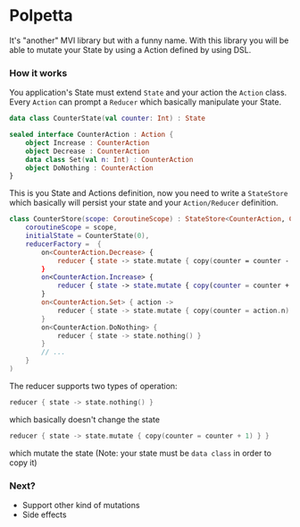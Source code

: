 # Polpetta

It's "another" MVI library but with a funny name.
With this library you will be able to mutate your State by using a Action defined by using DSL.

### How it works
You application's State must extend `State` and your action the `Action` class. Every `Action` can prompt a `Reducer` which basically manipulate your State.

```kotlin
data class CounterState(val counter: Int) : State

sealed interface CounterAction : Action {
    object Increase : CounterAction
    object Decrease : CounterAction
    data class Set(val n: Int) : CounterAction
    object DoNothing : CounterAction
}
```

This is you State and Actions definition, now you need to write a `StateStore` which basically will persist your state and your `Action/Reducer` definition.

```kotlin
class CounterStore(scope: CoroutineScope) : StateStore<CounterAction, CounterState>(
    coroutineScope = scope,
    initialState = CounterState(0),
    reducerFactory =  {
        on<CounterAction.Decrease> {
            reducer { state -> state.mutate { copy(counter = counter - 1) } }
        }
        on<CounterAction.Increase> {
            reducer { state -> state.mutate { copy(counter = counter + 1) } }
        }
        on<CounterAction.Set> { action ->
            reducer { state -> state.mutate { copy(counter = action.n) } }
        }
        on<CounterAction.DoNothing> {
            reducer { state -> state.nothing() }
        }
        // ...
    }
)
```

The reducer supports two types of operation:
```kotlin
reducer { state -> state.nothing() }
```
which basically doesn't change the state

```kotlin
reducer { state -> state.mutate { copy(counter = counter + 1) } }
```
which mutate the state (Note: your state must be `data class` in order to copy it)

### Next?
- Support other kind of mutations
- Side effects